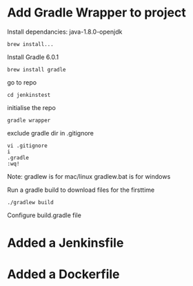 
# Add Gradle Wrapper to project

  Install dependancies: java-1.8.0-openjdk
  
    brew install...

  Install Gradle 6.0.1
  
    brew install gradle

  go to repo
  
    cd jenkinstest

  initialise the repo

    gradle wrapper

  exclude gradle dir in .gitignore
  
    vi .gitignore
    i
    .gradle
    :wq!
  
  Note: gradlew is for mac/linux         gradlew.bat is for windows
  
  Run a gradle build to download files for the firsttime
  
    ./gradlew build
  
  Configure build.gradle file
  
  
  
# Added a Jenkinsfile


# Added a Dockerfile

